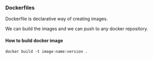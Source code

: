 ### Dockerfiles

Dockerfile is declarative way of creating images.

We can build the images and we can push to any docker repository.

#### How to build docker image
```
docker build -t image-name:version .
```